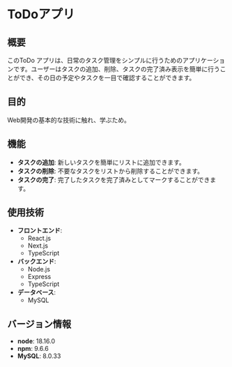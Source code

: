 # ToDoアプリ

## 概要
このToDo アプリは、日常のタスク管理をシンプルに行うためのアプリケーションです。ユーザーはタスクの追加、削除、タスクの完了済み表示を簡単に行うことができ、その日の予定やタスクを一目で確認することができます。

## 目的
Web開発の基本的な技術に触れ、学ぶため。

## 機能
- **タスクの追加**: 新しいタスクを簡単にリストに追加できます。
- **タスクの削除**: 不要なタスクをリストから削除することができます。
- **タスクの完了**: 完了したタスクを完了済みとしてマークすることができます。

## 使用技術
- **フロントエンド**:
  - React.js
  - Next.js
  - TypeScript
- **バックエンド**:
  - Node.js
  - Express
  - TypeScript
- **データベース**:
  - MySQL

## バージョン情報
- **node**: 18.16.0
- **npm**: 9.6.6
- **MySQL**: 8.0.33
